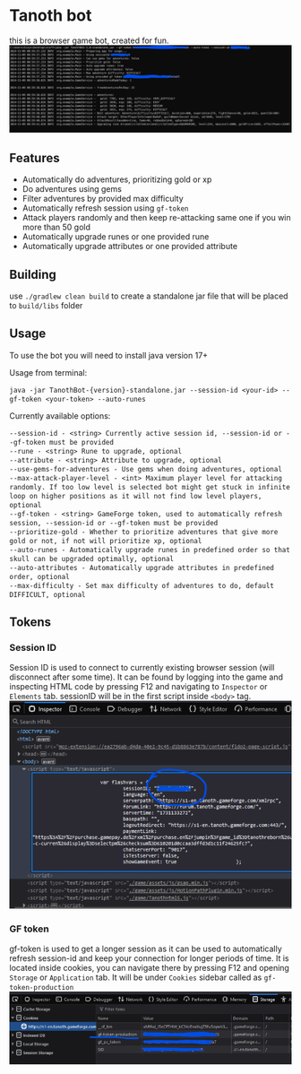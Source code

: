 # Tanoth bot

this is a browser game bot, created for fun.
![usage](images/usage.png)

## Features

- Automatically do adventures, prioritizing gold or xp
- Do adventures using gems
- Filter adventures by provided max difficulty
- Automatically refresh session using `gf-token`
- Attack players randomly and then keep re-attacking same one if you win more than 50 gold
- Automatically upgrade runes or one provided rune
- Automatically upgrade attributes or one provided attribute

## Building

use `./gradlew clean build` to create a standalone jar file that will be placed to `build/libs` folder

## Usage

To use the bot you will need to install java version 17+

Usage from terminal:

```
java -jar TanothBot-{version}-standalone.jar --session-id <your-id> --gf-token <your-token> --auto-runes
```

Currently available options:

```
--session-id - <string> Currently active session id, --session-id or --gf-token must be provided
--rune - <string> Rune to upgrade, optional
--attribute - <string> Attribute to upgrade, optional
--use-gems-for-adventures - Use gems when doing adventures, optional
--max-attack-player-level - <int> Maximum player level for attacking randomly. If too low level is selected bot might get stuck in infinite loop on higher positions as it will not find low level players, optional
--gf-token - <string> GameForge token, used to automatically refresh session, --session-id or --gf-token must be provided
--prioritize-gold - Whether to prioritize adventures that give more gold or not, if not will prioritize xp, optional
--auto-runes - Automatically upgrade runes in predefined order so that skull can be upgraded optimally, optional
--auto-attributes - Automatically upgrade attributes in predefined order, optional
--max-difficulty - Set max difficulty of adventures to do, default DIFFICULT, optional
```

## Tokens

### Session ID

Session ID is used to connect to currently existing browser session (will disconnect after some time). It can be found
by logging into the game and inspecting HTML code by pressing F12 and navigating to `Inspector`
or `Elements` tab. sessionID will be in the first script inside `<body>` tag.
![session_id_location](images/session_id_location.png)

### GF token

gf-token is used to get a longer session as it can be used to automatically refresh session-id and keep your connection
for longer periods of time. It is located inside cookies, you can navigate there by pressing F12 and opening `Storage`
or `Application` tab. It will be under `Cookies` sidebar called as `gf-token-production`
![gf_token_location](images/gf_token_location.png)
